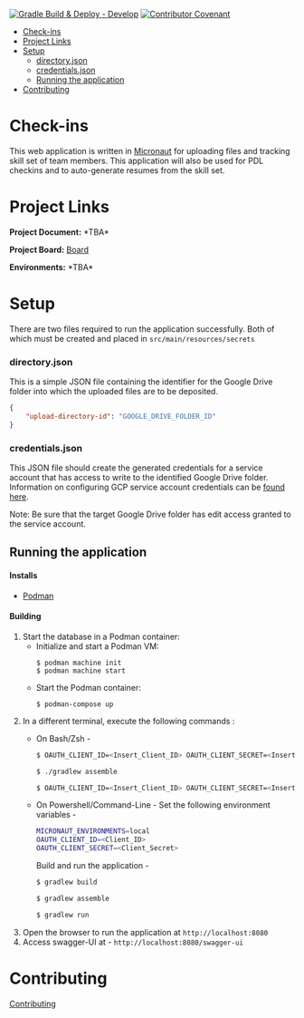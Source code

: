 [![Gradle Build & Deploy - Develop](https://github.com/objectcomputing/check-ins/actions/workflows/gradle-build-development.yml/badge.svg)](https://github.com/objectcomputing/check-ins/actions/workflows/gradle-build-development.yml)
[![Contributor Covenant](https://img.shields.io/badge/Contributor%20Covenant-2.1-4baaaa.svg)](CODE_OF_CONDUCT.md)

<!-- TOC -->

- [Check-ins](#check-ins)
- [Project Links](#project-links)
- [Setup](#setup)
    - [directory.json](#directoryjson)
    - [credentials.json](#credentialsjson)
    - [Running the application](#running-the-application)
- [Contributing](#contributing)

<!-- /TOC -->

# Check-ins
This web application is written in [Micronaut](https://micronaut.io) for uploading files and tracking skill set of team members. This application will also be used for PDL checkins and to auto-generate resumes from the skill set.

# Project Links
**Project Document:** \*TBA\*

**Project Board:** [Board](https://github.com/objectcomputing/check-ins/projects)

**Environments:** \*TBA\*

# Setup
There are two files required to run the application successfully. Both of which must be created and placed in
`src/main/resources/secrets`

### directory.json
This is a simple JSON file containing the identifier for the Google Drive folder into which the uploaded files are to be deposited.

```json
{
    "upload-directory-id": "GOOGLE_DRIVE_FOLDER_ID"
}
```

### credentials.json
This JSON file should create the generated credentials for a service account that has access to write to the identified Google Drive folder. Information on configuring GCP service account credentials can be [found here](https://cloud.google.com/iam/docs/creating-managing-service-account-keys).

Note: Be sure that the target Google Drive folder has edit access granted to the service account.

## Running the application

#### Installs
- [Podman](https://podman.io/)

#### Building
1. Start the database in a Podman container:
    * Initialize and start a Podman VM:
        ```shell
        $ podman machine init
        $ podman machine start 
        ```
    * Start the Podman container:
        ```shell
        $ podman-compose up
        ```
2. In a different terminal, execute the following commands : 
    * On Bash/Zsh -
        ```sh
        $ OAUTH_CLIENT_ID=<Insert_Client_ID> OAUTH_CLIENT_SECRET=<Insert_Client_Secret> MICRONAUT_ENVIRONMENTS=local ./gradlew build
        ```
        ```sh
        $ ./gradlew assemble
        ```
        ```sh
        $ OAUTH_CLIENT_ID=<Insert_Client_ID> OAUTH_CLIENT_SECRET=<Insert_Client_Secret> MICRONAUT_ENVIRONMENTS=local ./gradlew run
        ```
    
    * On Powershell/Command-Line -
        Set the following environment variables -
        ```sh
        MICRONAUT_ENVIRONMENTS=local
        OAUTH_CLIENT_ID=<Client_ID>
        OAUTH_CLIENT_SECRET=<Client_Secret>
        ```
        Build and run the application - 
        ```sh
        $ gradlew build
        ```
        ```sh
        $ gradlew assemble
        ```
        ```sh
        $ gradlew run
        ```
3. Open the browser to run the application at `http://localhost:8080`
4. Access swagger-UI at - `http://localhost:8080/swagger-ui`

# Contributing
[Contributing](./CONTRIBUTING.md)



